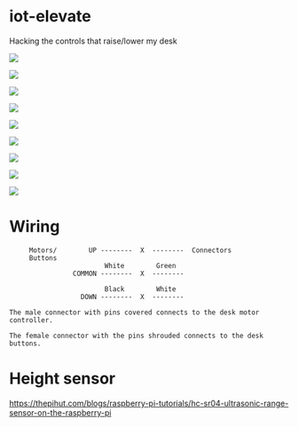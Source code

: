 # iot-elevate

Hacking the controls that raise/lower my desk

![](art/desk01.jpg)

![](art/desk02.jpg)

![](art/switch.jpg)

![](art/piboard.jpg)

![](art/parts01.jpg)

![](art/splice.jpg)

![](art/wiring.jpg)

![](art/complete.jpg)

![](art/schematic.jpg)

# Wiring
```                     Gray         Red
     Motors/        UP --------  X  --------  Connectors
     Buttons
                        White        Green 
                COMMON --------  X  --------

                        Black        White
                  DOWN --------  X  --------

The male connector with pins covered connects to the desk motor controller.

The female connector with the pins shrouded connects to the desk buttons.
```

# Height sensor

https://thepihut.com/blogs/raspberry-pi-tutorials/hc-sr04-ultrasonic-range-sensor-on-the-raspberry-pi


